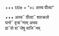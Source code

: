 +++
title = "०८ अस्य पीत्वा"

+++
अस्य᳓ पीत्वा᳓ शतक्रतो  
घनो᳓ वृत्रा᳓णाम् अभवः  
प्रा᳓वो वा᳓जेषु वाजि᳓नम्